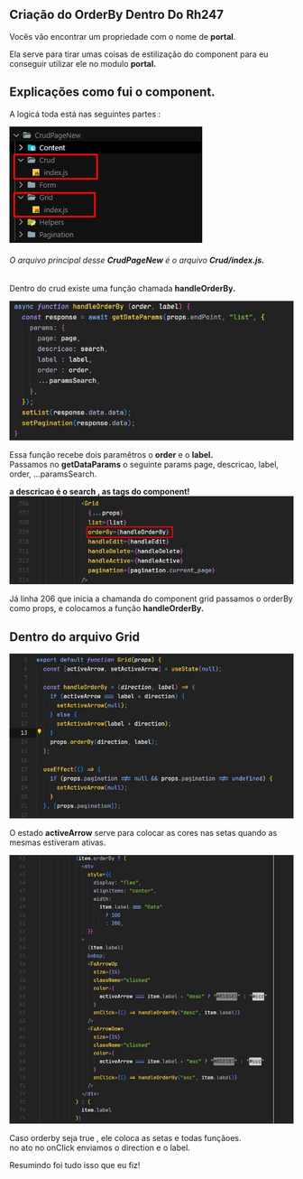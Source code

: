 ## Criação do OrderBy Dentro Do Rh247

<p>
  Vocês vão encontrar um propriedade
  com o nome de <strong>portal</strong>.
</p>
<p>
 Ela serve para tirar umas coisas de estilização do component para eu conseguir utilizar ele no modulo
 <strong>portal.</strong>
</p>

<h2>
 Explicações como fui o component.
</h2>

<p>
  A logicá toda está nas seguintes partes : 
</p>

<img src="./img/estrutura.jpg" />

<h6>
  O arquivo principal desse <strong>CrudPageNew</strong> é o arquivo <strong>Crud/index.js.</strong>
</h6>

<p>
  Dentro do crud existe uma função chamada <strong>handleOrderBy.</strong>
</p>

<img src="./img/handleOrderBy.jpg">

<br />
<p>
  Essa função recebe dois paramêtros o <strong>order</strong> e o <strong>label.</strong>
  <br />
  Passamos no <strong>getDataParams</strong> o seguinte params page, descricao, label, order, ...paramsSearch.
</p>
<strong>
  a descricao é o search , as tags do component!
</strong>
<img src="./img/grid-ordery-by7.jpg">
<p>
  Já linha 206 que inicia a chamanda do component grid passamos o orderBy como
  props, e colocamos a função <strong>handleOrderBy.</strong>
</p>

## Dentro do arquivo Grid

<img src="./img/grid-fucn.jpg">

<p>
  O estado <strong>activeArrow</strong> serve para colocar as cores nas setas
  quando as mesmas estiveram ativas.
</p>
<img src="./img/grid.jpg">

<p>
 Caso orderby seja true , ele coloca as setas e todas funçãoes.
 <br/>
 no ato no onClick enviamos o direction e o label.
</p>

<p>
 Resumindo foi tudo isso que eu fiz!
</p>